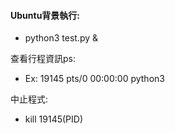 #### Ubuntu背景執行:
- python3 test.py & 

查看行程資訊ps:
- Ex: 19145 pts/0 00:00:00 python3

中止程式:
- kill 19145(PID)
